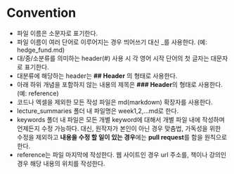 # Convention
- 파일 이름은 소문자로 표기한다.
- 파일 이름이 여러 단어로 이루어지는 경우 띄어쓰기 대신 \_를 사용한다.  (예: hedge_fund.md)
- 대/중/소분류를 의미하는 header(#) 사용 시 각 영어 시작 단어의 첫 글자는 대문자로 표기한다.
- 대분류에 해당하는 header는 **## Header** 의 형태로 사용한다.
- 아래 하위 개념을 포함하지 않는 내용의 제목은 **### Header**의 형태로 사용한다. (예: reference)
- 코드나 엑셀을 제외한 모든 작성 파일은 md(markdown) 확장자를 사용한다. 
- lecture_summaries 폴더 내 파일명은 week1,2,...md로 한다.
- keywords 폴더 내 파일은 모든 개별 keyword에 대해서 개별 파일 내에 작성하며 언제든지 수정 가능하다. 대신, 원작자가 본인이 아닌 경우 맞춤법, 가독성을 위한 수정을 제외하고 **내용을 수정 할 일이 있는 경우**에는 **pull request**를 함을 원칙으로 한다. 
- reference는 파일 마지막에 작성한다. 웹 사이트인 경우 url 주소를, 책이나 강의인 경우 해당 내용의 위치를 작성한다. 
